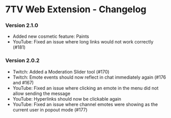 # 7TV Web Extension - Changelog

### Version 2.1.0

- Added new cosmetic feature: Paints
- YouTube: Fixed an issue where long links would not work correctly (#181)

### Version 2.0.2

- Twitch: Added a Moderation Slider tool (#170)
- Twitch: Emote events should now reflect in chat immediately again (#176 and #167)
- YouTube: Fixed an issue where clicking an emote in the menu did not allow sending the message
- YouTube: Hyperlinks should now be clickable again
- YouTube: Fixed an issue where channel emotes were showing as the current user in popout mode (#177)

